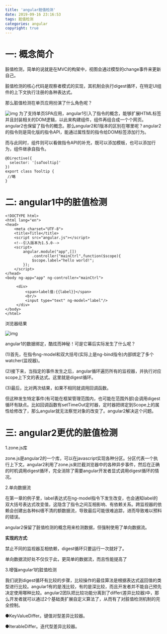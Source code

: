 ```yaml
---
title: 'angular脏值检测'
date: 2019-09-16 23:16:53
tags: 脏值检测
categories: angular
copyright: true
---
```


# 一: 概念简介

 脏值检测，简单的说就是在MVC的构架中，视图会通过模型的change事件来更新自己。

脏值检测的核心代码是观察者模式的实现，其机制会执行digest循环，在特定UI组件的上下文执行注册的各种表达式。

那么脏值检测在单页应用扮演了什么角色呢？

 ![img](https://images2015.cnblogs.com/blog/1028445/201707/1028445-20170708152854378-1088268803.png)
为了支持单页SPA应用，angular1引入了指令的概念，能够扩展HTML标签并且封装相关的DOM逻辑，以此来构建组件，组件再组合成一个个网页。angular2也保留了指令的概念。那么angular2和1版本的区别在哪里呢？angular2的指令则是简化版的指令API，能通过属性型的指令给DOM标签添加行为。

而与此同时，组件则可以看做指令API的补充，既可以添加模板，也可以添加行为，组件继承自指令。

```
@Directive({
  selector: '[saTooltip]'
})
export class Tooltip {
 //略
}
```

# 二: angular1中的脏值检测


```
<!DOCTYPE html>
<html lang="en">
<head>
    <meta charset="UTF-8">
    <title>Title</title>
    <script src="angular.js"></script>
    <!--引入版本为1.5.0-->
    <script>
        angular.module("app",[])
            .controller("mainCtrl",function($scope){
            $scope.label="hello world!";
        });
    </script>
</head>
<body ng-app="app" ng-controller="mainCtrl">

     <div>
         <span>label值:{{label}}</span>
         <br/>
         <input type="text" ng-model="label"/>
     </div>
</body>
</html>
```

浏览器结果

![img](https://images2015.cnblogs.com/blog/1028445/201707/1028445-20170708153549612-1012918620.png)

angular1的数据绑定，酷炫而神秘！可是它幕后实际发生了什么呢？

(1)首先，在指令ng-model和双大括号(实际上是ng-bind指令)内部绑定了多个watcher(监视器)。

(2)接下来，当指定的事件发生之后，angular循环遍历所有的监视器，并执行对应scope上下文的表达式。这里就是digest循环。

(3)最后，比对两次结果，如果不相同就调用回调函数。

但这种发生特定事件(有可能在框架管理范围内，也可能在范围外部)会调用digest循环有缺点。比如回调函数有setTimeOut定时器，定时器把绑定到Scope上的属性给修改了，那么angular就无法察觉对象的改变了。angular2解决这个问题。

# 三: angular2更优的脏值检测

1.zone.js库

zone.js是angular2的一个库，可以在javascript实现各种分区。分区代表一个执行上下文。angular2利用了zone.js来拦截浏览器中的各种异步事件，然后在正确的时机调用digest循环，完全消除了需要angular开发者显式调用digest循环的情况。

2.单向数据流

在第一章的例子里，label表达式在ng-model指令下发生改变，也会通知label的双大括号表达式改变值，这隐含了指令之间互相影响、有依赖关系。跨监视器的依赖会创建出各种纠缠不清的额数据流，导致最后可能很难追踪，进而导致难以预料的错误。

angular2保留了脏值检测的概念用来检测数据，但强制使用了单向数据流。

**实现的方式**:

禁止不同的监视器互相依赖，digest循环只要运行一次就好了。

单向数据流好处不仅仅于此，更简单的数据流，而且性能提高了

3.增强angular1的脏值检测

我们说到digest循环有比较的步骤，比较操作的最佳算法是根据表达式返回值的类型进行比较。angular1有的是浅比较，有的是深比较，而且开发者并不能自己预先决定使用哪种比较。angular2团队把比较功能分离到了differ(差异比较器)中，那么开发者就可以通过2个基础类扩展自定义算法了，从而有了对脏值检测机制的完全控制。

●KeyValueDiffer。键值对型差异比较器。

●IterableDiffer。迭代型差异比较器。